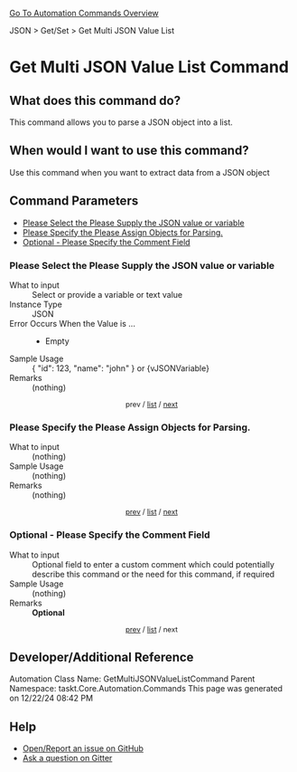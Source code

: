 <!--TITLE: Get Multi JSON Value List Command -->
<!-- SUBTITLE: a command in the JSON group. -->
[Go To Automation Commands Overview](/automation-commands.md)


JSON &gt; Get/Set &gt; Get Multi JSON Value List


# Get Multi JSON Value List Command


## What does this command do?
This command allows you to parse a JSON object into a list.


## When would I want to use this command?
Use this command when you want to extract data from a JSON object


<a id="param_list"></a>
## Command Parameters
- [Please Select the Please Supply the JSON value or variable](#param_0)
- [Please Specify the Please Assign Objects for Parsing.](#param_1)
- [Optional - Please Specify the Comment Field](#param_2)


<a id="param_0"></a>
### Please Select the Please Supply the JSON value or variable


<dl>
<dt>What to input</dt><dd>Select or provide a variable or text value</dd>
<dt>Instance Type</dt><dd>JSON</dd>
<dt>Error Occurs When the Value is ...</dt><dd><ul>
<li>Empty</li>
</ul></dd>
<dt>Sample Usage</dt><dd>{ &quot;id&quot;: 123, &quot;name&quot;: &quot;john&quot; } or {vJSONVariable}</dd>
<dt>Remarks</dt><dd>(nothing)</dd>
</dl>




<div style="font-size: 90%; text-align: center">


prev / [list](#param_list) / [next](#param_1)


</div>


<a id="param_1"></a>
### Please Specify the Please Assign Objects for Parsing.


<dl>
<dt>What to input</dt><dd>(nothing)</dd>
<dt>Sample Usage</dt><dd>(nothing)</dd>
<dt>Remarks</dt><dd>(nothing)</dd>
</dl>




<div style="font-size: 90%; text-align: center">


[prev](#param_1) / [list](#param_list) / [next](#param_2)


</div>


<a id="param_2"></a>
### Optional - Please Specify the Comment Field


<dl>
<dt>What to input</dt><dd>Optional field to enter a custom comment which could potentially describe this command or the need for this command, if required</dd>
<dt>Sample Usage</dt><dd>(nothing)</dd>
<dt>Remarks</dt><dd><strong>Optional</strong><br></dd>
</dl>




<div style="font-size: 90%; text-align: center">


[prev](#param_2) / [list](#param_list) / next


</div>


## Developer/Additional Reference
Automation Class Name: GetMultiJSONValueListCommand
Parent Namespace: taskt.Core.Automation.Commands
This page was generated on 12/22/24 08:42 PM


## Help
- [Open/Report an issue on GitHub](https://github.com/rcktrncn/taskt/issues/new)
- [Ask a question on Gitter](https://gitter.im/taskt-rpa/Lobby)
